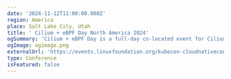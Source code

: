 ```yaml
---
date: '2024-11-12T11:00:00.000Z'
region: America
place: Salt Lake City, Utah
title: ' Cilium + eBPF Day North America 2024'
ogSummary: 'Cilium + eBPF Day is a full-day co-located event for Cilium and eBPF users, contributors, and new community members. The focus of the event is on how Cilium and eBPF are being developed, deployed, and used across the cloud native landscape. Join us for another Cilium + eBPF Day in North America!'
ogImage: ogimage.png
externalUrl: 'https://events.linuxfoundation.org/kubecon-cloudnativecon-north-america/co-located-events/cilium-ebpf-day/'
type: Conference
isFeatured: false
---
```


